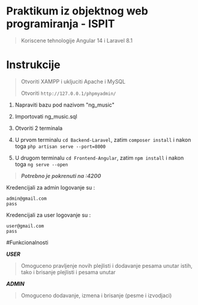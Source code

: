 # Praktikum iz objektnog web programiranja - ISPIT
 > Koriscene tehnologije Angular 14 i Laravel 8.1
# Instrukcije

> Otvoriti XAMPP i ukljuciti Apache i MySQL
> 
> Otvoriti ```http://127.0.0.1/phpmyadmin/```

1. Napraviti bazu pod nazivom "ng_music"

3. Importovati ng_music.sql

3. Otvoriti 2 terminala

6. U prvom terminalu 
``cd Backend-Laravel``,
zatim 
``composer install``
i nakon toga 
``php artisan serve --port=8000``

7. U drugom terminalu ``cd Frontend-Angular``, zatim ``npm install`` i nakon toga ``ng serve --open``<br>

>***Potrebno je pokrenuti na :4200***<br>

Kredencijali za admin logovanje su :
````
admin@gmail.com
pass
````
Kredencijali za user logovanje su :
````
user@gmail.com
pass
````

#Funkcionalnosti

***USER***

> Omoguceno pravljenje novih plejlisti i dodavanje pesama unutar istih, tako i brisanje plejlisti i pesama unutar

***ADMIN***

>Omoguceno dodavanje, izmena i brisanje (pesme i izvodjaci)


